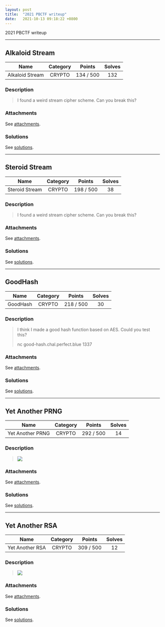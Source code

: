 ```yaml
---
layout: post
title:  "2021 PBCTF writeup"
date:   2021-10-13 09:18:22 +0800
---
```


2021 PBCTF writeup

***

## Alkaloid Stream

|  Name  |  Category  |  Points  |  Solves  |
| :----: | :----: | :----: | :----: |
|  Alkaloid Stream  |  CRYPTO  |  134 / 500  |  132  |

### Description
> I found a weird stream cipher scheme. Can you break this?

### Attachments
See [attachments](https://github.com/roadicing/ctf-writeups/tree/main/2021/pbctf/alkaloid-stream/attachments).

### Solutions
See [solutions](https://github.com/roadicing/ctf-writeups/tree/main/2021/pbctf/alkaloid-stream/solutions).

***

## Steroid Stream

|  Name  |  Category  |  Points  |  Solves  |
| :----: | :----: | :----: | :----: |
|  Steroid Stream  |  CRYPTO  |  198 / 500  |  38  |

### Description
> I found a weird stream cipher scheme. Can you break this?

### Attachments
See [attachments](https://github.com/roadicing/ctf-writeups/tree/main/2021/pbctf/steroid-stream/attachments).

### Solutions
See [solutions](https://github.com/roadicing/ctf-writeups/tree/main/2021/pbctf/steroid-stream/solutions).

***

## GoodHash

|  Name  |  Category  |  Points  |  Solves  |
| :----: | :----: | :----: | :----: |
|  GoodHash  |  CRYPTO  |  218 / 500  |  30  |

### Description
> I think I made a good hash function based on AES. Could you test this?
> 
> nc good-hash.chal.perfect.blue 1337

### Attachments
See [attachments](https://github.com/roadicing/ctf-writeups/tree/main/2021/pbctf/goodhash/attachments).

### Solutions
See [solutions](https://github.com/roadicing/ctf-writeups/tree/main/2021/pbctf/goodhash/solutions).

***

## Yet Another PRNG

|  Name  |  Category  |  Points  |  Solves  |
| :----: | :----: | :----: | :----: |
|  Yet Another PRNG  |  CRYPTO  |  292 / 500  |  14  |

### Description
> ![](https://i.imgur.com/e1ffDqo.jpeg)

### Attachments
See [attachments](https://github.com/roadicing/ctf-writeups/tree/main/2021/pbctf/yet-another-prng/attachments).

### Solutions
See [solutions](https://github.com/roadicing/ctf-writeups/tree/main/2021/pbctf/yet-another-prng/solutions).

***

## Yet Another RSA

|  Name  |  Category  |  Points  |  Solves  |
| :----: | :----: | :----: | :----: |
|  Yet Another RSA  |  CRYPTO  |  309 / 500  |  12  |

### Description
> ![](https://i.imgur.com/Z7v8VWm.jpeg)

### Attachments
See [attachments](https://github.com/roadicing/ctf-writeups/tree/main/2021/pbctf/yet-another-rsa/attachments).

### Solutions
See [solutions](https://github.com/roadicing/ctf-writeups/tree/main/2021/pbctf/yet-another-rsa/solutions).
